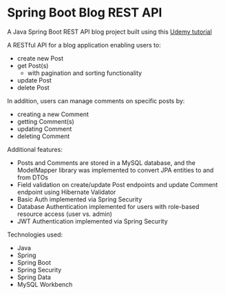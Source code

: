 # Spring Boot Blog REST API

A Java Spring Boot REST API blog project built using this [Udemy tutorial](https://www.udemy.com/course/building-real-time-rest-apis-with-spring-boot)

A RESTful API for a blog application enabling users to:
* create new Post
* get Post(s)
  * with pagination and sorting functionality
* update Post
* delete Post

In addition, users can manage comments on specific posts by:
* creating a new Comment
* getting Comment(s)
* updating Comment
* deleting Comment

Additional features:
* Posts and Comments are stored in a MySQL database, and the ModelMapper library was implemented to convert JPA entities to and from DTOs
* Field validation on create/update Post endpoints and update Comment endpoint using Hibernate Validator
* Basic Auth implemented via Spring Security
* Database Authentication implemented for users with role-based resource access (user vs. admin)
* JWT Authentication implemented via Spring Security

Technologies used:
* Java
* Spring
* Spring Boot
* Spring Security
* Spring Data
* MySQL Workbench

